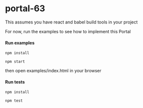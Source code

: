 # portal-63

This assumes you have react and babel build tools in your project

For now, run the examples to see how to implement this Portal

#### Run examples

```
npm install

npm start
```

then open examples/index.html in your browser

#### Run tests

```
npm install

npm test
```